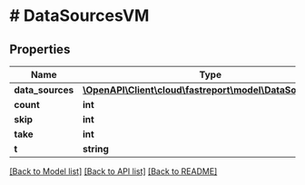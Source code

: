 # # DataSourcesVM

## Properties

Name | Type | Description | Notes
------------ | ------------- | ------------- | -------------
**data_sources** | [**\OpenAPI\Client\cloud\fastreport\model\DataSourceVM[]**](DataSourceVM.md) |  | [optional]
**count** | **int** |  | [optional]
**skip** | **int** |  | [optional]
**take** | **int** |  | [optional]
**t** | **string** |  |

[[Back to Model list]](../../README.md#models) [[Back to API list]](../../README.md#endpoints) [[Back to README]](../../README.md)
